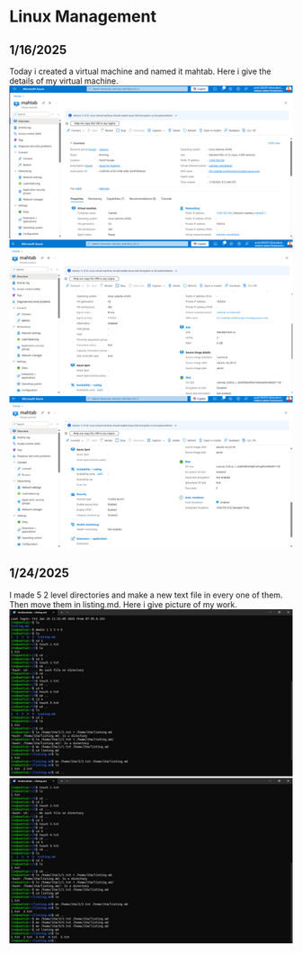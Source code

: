 
#  Linux Management
## 1/16/2025
Today i created a virtual machine and named it mahtab. Here i give the details of my virtual machine.
![](img/A1.png)
![](img/A2.png)
![](img/A3.png)

## 1/24/2025
I made 5 2 level directories and make a new text file in every one of them. Then move them in listing.md. Here i give picture of my work.
![](img/B2.png)
![](img/B1.png)

